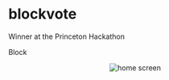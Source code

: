# blockvote
Winner at the Princeton Hackathon


Block


<center><img align="center" src="https://github.com/Subhanc/BlockVote/blob/master/Screenshots/Screenshot1.jpg" alt="home screen"></center>


